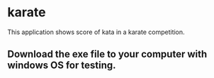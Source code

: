 # karate
This application shows score of kata in a karate competition.
## Download the exe file to your computer with windows OS for testing.
